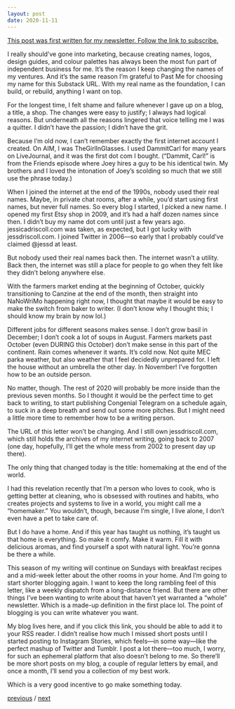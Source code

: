 ```yaml
---
layout: post
date: 2020-11-11
---
```


[This post was first written for my newsletter. Follow the link to subscribe.](https://jessdriscoll.substack.com/p/homemaking-at-the-end-of-the-world)

I really should’ve gone into marketing, because creating names, logos, design guides, and colour palettes has always been the most fun part of independent business for me. It’s the reason I keep changing the names of my ventures. And it’s the same reason I’m grateful to Past Me for choosing my name for this Substack URL. With my real name as the foundation, I can build, or rebuild, anything I want on top.

For the longest time, I felt shame and failure whenever I gave up on a blog, a title, a shop. The changes were easy to justify; I always had logical reasons. But underneath all the reasons lingered that voice telling me I was a quitter. I didn’t have the passion; I didn’t have the grit.

Because I’m old now, I can’t remember exactly the first internet account I created. On AIM, I was TheGirlInGlasses. I used DammitCarl for many years on LiveJournal, and it was the first dot com I bought. (“Dammit, Carl!” is from the Friends episode where Joey hires a guy to be his identical twin. My brothers and I loved the intonation of Joey’s scolding so much that we still use the phrase today.)

When I joined the internet at the end of the 1990s, nobody used their real names. Maybe, in private chat rooms, after a while, you’d start using first names, but never full names. So every blog I started, I picked a new name. I opened my first Etsy shop in 2009, and it’s had a half dozen names since then. I didn’t buy my name dot com until just a few years ago. jessicadriscoll.com was taken, as expected, but I got lucky with jessdriscoll.com. I joined Twitter in 2006—so early that I probably could’ve claimed @jessd at least.

But nobody used their real names back then. The internet wasn’t a utility. Back then, the internet was still a place for people to go when they felt like they didn’t belong anywhere else.

With the farmers market ending at the beginning of October, quickly transitioning to Canzine at the end of the month, then straight into NaNoWriMo happening right now, I thought that maybe it would be easy to make the switch from baker to writer. (I don’t know why I thought this; I should know my brain by now lol.)

Different jobs for different seasons makes sense. I don’t grow basil in December; I don’t cook a lot of soups in August. Farmers markets past October (even DURING this October) don’t make sense in this part of the continent. Rain comes whenever it wants. It’s cold now. Not quite MEC parka weather, but also weather that I feel decidedly unprepared for. I left the house without an umbrella the other day. In November! I’ve forgotten how to be an outside person.

No matter, though. The rest of 2020 will probably be more inside than the previous seven months. So I thought it would be the perfect time to get back to writing, to start publishing Congenial Telegram on a schedule again, to suck in a deep breath and send out some more pitches. But I might need a little more time to remember how to be a writing person.

The URL of this letter won’t be changing. And I still own jessdriscoll.com, which still holds the archives of my internet writing, going back to 2007 (one day, hopefully, I’ll get the whole mess from 2002 to present day up there).

The only thing that changed today is the title: homemaking at the end of the world.

I had this revelation recently that I’m a person who loves to cook, who is getting better at cleaning, who is obsessed with routines and habits, who creates projects and systems to live in a world, you might call me a “homemaker.” You wouldn’t, though, because I’m single, I live alone, I don’t even have a pet to take care of.

But I do have a home. And if this year has taught us nothing, it’s taught us that home is everything. So make it comfy. Make it warm. Fill it with delicious aromas, and find yourself a spot with natural light. You’re gonna be there a while.

This season of my writing will continue on Sundays with breakfast recipes and a mid-week letter about the other rooms in your home. And I’m going to start shorter blogging again. I want to keep the long rambling feel of this letter, like a weekly dispatch from a long-distance friend. But there are other things I’ve been wanting to write about that haven’t yet warranted a “whole” newsletter. Which is a made-up definition in the first place lol. The point of blogging is you can write whatever you want.

My blog lives here, and if you click this link, you should be able to add it to your RSS reader. I didn’t realise how much I missed short posts until I started posting to Instagram Stories, which feels—in some way—like the perfect mashup of Twitter and Tumblr. I post a lot there—too much, I worry, for such an ephemeral platform that also doesn’t belong to me. So there’ll be more short posts on my blog, a couple of regular letters by email, and once a month, I’ll send you a collection of my best work.

Which is a very good incentive to go make something today.

<a href="{{page.previous.url}}">previous</a> / <a href="{{page.next.url}}">next</a>
